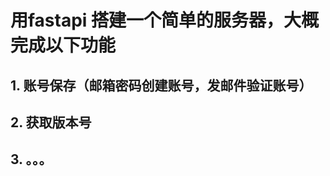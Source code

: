<!--
 * @Descripttion: 
 * @version: 
 * @Author: xiaoshuyui
 * @email: guchengxi1994@qq.com
 * @Date: 2022-01-31 21:10:59
 * @LastEditors: xiaoshuyui
 * @LastEditTime: 2022-04-10 12:51:16
-->

# 用fastapi 搭建一个简单的服务器，大概完成以下功能

## 1. 账号保存（邮箱密码创建账号，发邮件验证账号）

## 2. 获取版本号

## 3. 。。。